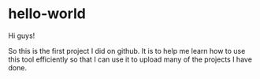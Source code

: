 # hello-world
Hi guys!

So this is the first project I did on github. It is to help me learn how to use this tool efficiently 
so that I can use it to upload many of the projects I have done. 
